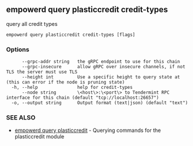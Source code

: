 ## empowerd query plasticcredit credit-types

query all credit types

```
empowerd query plasticcredit credit-types [flags]
```

### Options

```
      --grpc-addr string   the gRPC endpoint to use for this chain
      --grpc-insecure      allow gRPC over insecure channels, if not TLS the server must use TLS
      --height int         Use a specific height to query state at (this can error if the node is pruning state)
  -h, --help               help for credit-types
      --node string        \<host\>:\<port\> to Tendermint RPC interface for this chain (default "tcp://localhost:26657")
  -o, --output string      Output format (text|json) (default "text")
```

### SEE ALSO

* [empowerd query plasticcredit](empowerd_query_plasticcredit.md)	 - Querying commands for the plasticcredit module

